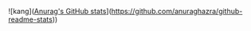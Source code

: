 
![kang]([Anurag's GitHub stats](https://github-readme-stats.vercel.app/api?username=looloo404)](https://github.com/anuraghazra/github-readme-stats))